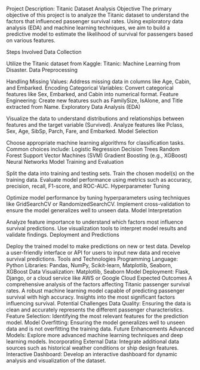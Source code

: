 Project Description: Titanic Dataset Analysis Objective The primary objective of this project is to analyze the Titanic dataset to understand the factors that influenced passenger survival rates. Using exploratory data analysis (EDA) and machine learning techniques, we aim to build a predictive model to estimate the likelihood of survival for passengers based on various features.

Steps Involved Data Collection

Utilize the Titanic dataset from Kaggle: Titanic: Machine Learning from Disaster. Data Preprocessing

Handling Missing Values: Address missing data in columns like Age, Cabin, and Embarked. Encoding Categorical Variables: Convert categorical features like Sex, Embarked, and Cabin into numerical format. Feature Engineering: Create new features such as FamilySize, IsAlone, and Title extracted from Name. Exploratory Data Analysis (EDA)

Visualize the data to understand distributions and relationships between features and the target variable (Survived). Analyze features like Pclass, Sex, Age, SibSp, Parch, Fare, and Embarked. Model Selection

Choose appropriate machine learning algorithms for classification tasks. Common choices include: Logistic Regression Decision Trees Random Forest Support Vector Machines (SVM) Gradient Boosting (e.g., XGBoost) Neural Networks Model Training and Evaluation

Split the data into training and testing sets. Train the chosen model(s) on the training data. Evaluate model performance using metrics such as accuracy, precision, recall, F1-score, and ROC-AUC. Hyperparameter Tuning

Optimize model performance by tuning hyperparameters using techniques like GridSearchCV or RandomizedSearchCV. Implement cross-validation to ensure the model generalizes well to unseen data. Model Interpretation

Analyze feature importance to understand which factors most influence survival predictions. Use visualization tools to interpret model results and validate findings. Deployment and Predictions

Deploy the trained model to make predictions on new or test data. Develop a user-friendly interface or API for users to input new data and receive survival predictions. Tools and Technologies Programming Language: Python Libraries: Pandas, NumPy, Scikit-learn, Matplotlib, Seaborn, XGBoost Data Visualization: Matplotlib, Seaborn Model Deployment: Flask, Django, or a cloud service like AWS or Google Cloud Expected Outcomes A comprehensive analysis of the factors affecting Titanic passenger survival rates. A robust machine learning model capable of predicting passenger survival with high accuracy. Insights into the most significant factors influencing survival. Potential Challenges Data Quality: Ensuring the data is clean and accurately represents the different passenger characteristics. Feature Selection: Identifying the most relevant features for the prediction model. Model Overfitting: Ensuring the model generalizes well to unseen data and is not overfitting the training data. Future Enhancements Advanced Models: Explore more advanced machine learning techniques and deep learning models. Incorporating External Data: Integrate additional data sources such as historical weather conditions or ship design features. Interactive Dashboard: Develop an interactive dashboard for dynamic analysis and visualization of the dataset.
